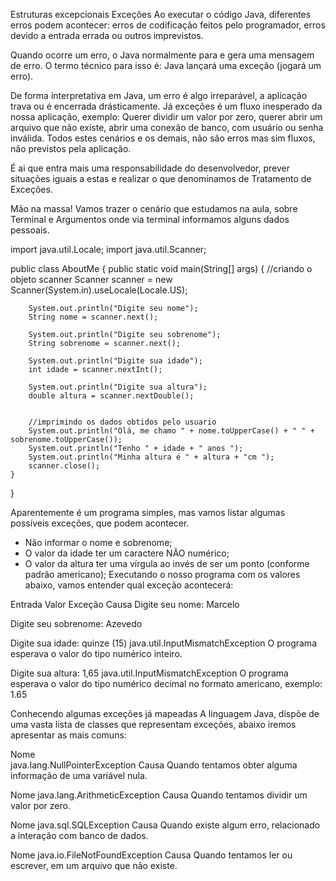 Estruturas excepcionais
Exceções
Ao executar o código Java, diferentes erros podem acontecer: erros de codificação feitos pelo programador, erros devido a entrada errada ou outros imprevistos.

Quando ocorre um erro, o Java normalmente para e gera uma mensagem de erro. O termo técnico para isso é: Java lançará uma exceção (jogará um erro).

De forma interpretativa em Java, um erro é algo irreparável, a aplicação trava ou é encerrada drásticamente. Já exceções é um fluxo inesperado da nossa aplicação, exemplo: Querer dividir um valor por zero, querer abrir um arquivo que não existe, abrir uma conexão de banco, com usuário ou senha inválida. Todos estes cenários e os demais, não são erros mas sim fluxos, não previstos pela aplicação.

É ai que entra mais uma responsabilidade do desenvolvedor, prever situações iguais a estas e realizar o que denominamos de Tratamento de Exceções.

Mão na massa!
Vamos trazer o cenário que estudamos na aula, sobre Terminal e Argumentos onde via terminal informamos alguns dados pessoais.

import java.util.Locale;
import java.util.Scanner;

public class AboutMe {
    public static void main(String[] args) {
        //criando o objeto scanner
        Scanner scanner = new Scanner(System.in).useLocale(Locale.US);
        
        System.out.println("Digite seu nome");
        String nome = scanner.next();
        
        System.out.println("Digite seu sobrenome");
        String sobrenome = scanner.next();

        System.out.println("Digite sua idade");
        int idade = scanner.nextInt();
        
        System.out.println("Digite sua altura");
        double altura = scanner.nextDouble();

        
        //imprimindo os dados obtidos pelo usuario
        System.out.println("Olá, me chamo " + nome.toUpperCase() + " " + sobrenome.toUpperCase());
        System.out.println("Tenho " + idade + " anos ");
        System.out.println("Minha altura é " + altura + "cm ");
        scanner.close();   
    }
}

Aparentemente é um programa simples, mas vamos listar algumas possíveis exceções, que podem acontecer.
- Não informar o nome e sobrenome;
- O valor da idade ter um caractere NÃO numérico;
- O valor da altura ter uma vírgula ao invés de ser um ponto (conforme padrão americano);
Executando o nosso programa com os valores abaixo, vamos entender qual exceção acontecerá:


Entrada	             Valor	      Exceção	                        Causa
Digite seu nome:     Marcelo



Digite seu sobrenome: Azevedo



Digite sua idade:     quinze (15)  java.util.InputMismatchException   O programa esperava o valor do tipo numérico inteiro.


Digite sua altura:    1,65          java.util.InputMismatchException  O programa esperava o valor do tipo numérico decimal no formato americano, exemplo: 1.65




Conhecendo algumas exceções já mapeadas
A linguagem Java, dispõe de uma vasta lista de classes que representam exceções, abaixo iremos apresentar as mais comuns:


Nome	
java.lang.NullPointerException
Causa
Quando tentamos obter alguma informação de uma variável nula.

Nome
java.lang.ArithmeticException
Causa
Quando tentamos dividir um valor por zero.

Nome
java.sql.SQLException
Causa
Quando existe algum erro, relacionado a interação com banco de dados.

Nome
java.io.FileNotFoundException
Causa
Quando tentamos ler ou escrever, em um arquivo que não existe.

